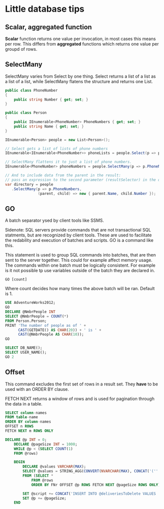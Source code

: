 # Little database tips

## Scalar, aggregated function

**Scalar** function returns one value per invocation, in most cases this means per row. This differs from **aggregated** functions which returns one value per groupd of rows.

## SelectMany

SelectMany varies from Select by one thing. Select returns a list of a list as a list of a list, while SelectMany flatens the structure and returns one List.

```C#
public class PhoneNumber
{
    public string Number { get; set; }
}

public class Person
{
    public IEnumerable<PhoneNumber> PhoneNumbers { get; set; }
    public string Name { get; set; }
}

IEnumerable<Person> people = new List<Person>();

// Select gets a list of lists of phone numbers
IEnumerable<IEnumerable<PhoneNumber>> phoneLists = people.Select(p => p.PhoneNumbers);

// SelectMany flattens it to just a list of phone numbers.
IEnumerable<PhoneNumber> phoneNumbers = people.SelectMany(p => p.PhoneNumbers);

// And to include data from the parent in the result: 
// pass an expression to the second parameter (resultSelector) in the overload:
var directory = people
   .SelectMany(p => p.PhoneNumbers,
               (parent, child) => new { parent.Name, child.Number });
```

## GO

A batch separator ysed by client tools like SSMS.

Sidenote: SQL servers provide commands that are not transactional SQL statments, but are recognized by client tools. These are used to facilitate the redability and execution of batches and scripts. GO is a command like this.

This statement is used to group SQL commands into batches, that are then sent to the server together. This could for example affect memory usage.\
The commands within one batch must be logically consistent. For example is it not possible tp use variables outside of the batch they are declared in.

```
GO [count]
```
Where count decides how many times the above batch will be ran. Default is 1.

```sql
USE AdventureWorks2012;  
GO  
DECLARE @NmbrPeople INT  
SELECT @NmbrPeople = COUNT(*)  
FROM Person.Person;  
PRINT 'The number of people as of ' +  
      CAST(GETDATE() AS CHAR(20)) + ' is ' +  
      CAST(@NmbrPeople AS CHAR(10));  
GO

SELECT DB_NAME();  
SELECT USER_NAME();  
GO 2
```

## Offset

This command excludes the first set of rows in a result set. They **have** to be used with an ORDER BY clause.

FETCH NEXT returns a window of rows and is used for pagination through the data in a table.

```sql
SELECT column-names
FROM table-name
ORDER BY column-names
OFFSET n ROWS
FETCH NEXT m ROWS ONLY
```

```sql
DECLARE @p INT = 0;
    DECLARE @pageSize INT = 1000;
    WHILE @p < (SELECT COUNT(1)
    FROM @rows)

    BEGIN
        DECLARE @values VARCHAR(MAX);
        SELECT @values = STRING_AGG(CONVERT(NVARCHAR(MAX), CONCAT('(''', r.FNr,''', ','''',r.EpsDeliveryId, ''')')),', ')
        FROM (SELECT *
            FROM @rows
            ORDER BY FNr OFFSET @p ROWS FETCH NEXT @pageSize ROWS ONLY) r;

        SET @script += CONCAT('INSERT INTO @deliveriesToDelete VALUES ', @values,';', @nl);
        SET @p += @pageSize;
    END
```